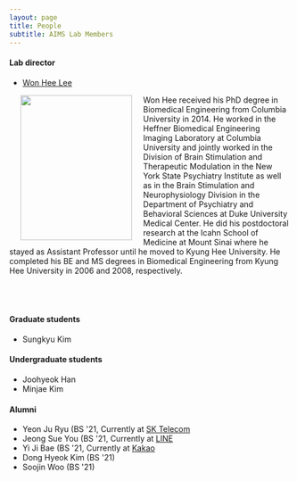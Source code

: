 ```yaml
---
layout: page
title: People
subtitle: AIMS Lab Members
---
```


#### Lab director
* [Won Hee Lee](https://wonhee-lee.github.io/aboutme/)
<img src="https://github.com/wonhee-lee/khu-aims/blob/master/assets/img/khu_lab_pic.jpg" width="200" height="260" align="left" hspace="20" />
Won Hee received his PhD degree in Biomedical Engineering from Columbia University in 2014. He worked in the Heffner Biomedical Engineering Imaging Laboratory at Columbia University and jointly worked in the Division of Brain Stimulation and Therapeutic Modulation in the New York State Psychiatry Institute as well as in the Brain Stimulation and Neurophysiology Division in the Department of Psychiatry and Behavioral Sciences at Duke University Medical Center. He did his postdoctoral research at the Icahn School of Medicine at Mount Sinai where he stayed as Assistant Professor until he moved to Kyung Hee University. He completed his BE and MS degrees in Biomedical Engineering from Kyung Hee University in 2006 and 2008, respectively.


<br />
<br />
<br />
<br />

#### Graduate students
* Sungkyu Kim

#### Undergraduate students
* Joohyeok Han
* Minjae Kim  

#### Alumni

* Yeon Ju Ryu (BS '21, Currently at [SK Telecom](https://www.sktelecom.com/index.html)
* Jeong Sue You (BS '21, Currently at [LINE](https://line.me/ko/)
* Yi Ji Bae (BS '21, Currently at [Kakao](https://www.kakaocorp.com/page/)
* Dong Hyeok Kim (BS '21)
* Soojin Woo (BS '21)
